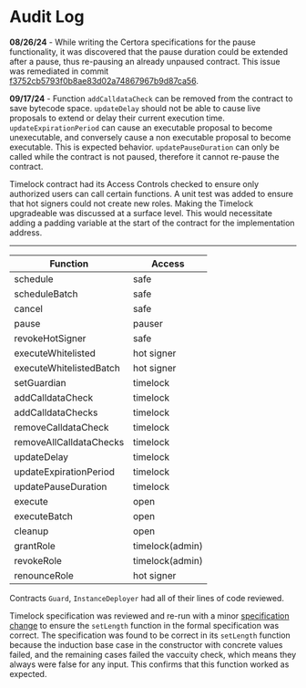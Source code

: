 # Audit Log

**08/26/24** - While writing the Certora specifications for the pause functionality, it was discovered that the pause duration could be extended after a pause, thus re-pausing an already unpaused contract. This issue was remediated in commit [f3752cb5793f0b8ae83d02a74867967b9d87ca56](https://github.com/solidity-labs-io/safe-time-guard/pull/17/commits/f3752cb5793f0b8ae83d02a74867967b9d87ca56).

**09/17/24** - Function `addCalldataCheck` can be removed from the contract to save bytecode space.
`updateDelay` should not be able to cause live proposals to extend or delay their current execution time.
`updateExpirationPeriod` can cause an executable proposal to become unexecutable, and conversely cause a non executable proposal to become executable. This is expected behavior.
`updatePauseDuration` can only be called while the contract is not paused, therefore it cannot re-pause the contract.

Timelock contract had its Access Controls checked to ensure only authorized users can call certain functions. A unit test was added to ensure that hot signers could not create new roles. Making the Timelock upgradeable was discussed at a surface level. This would necessitate adding a padding variable at the start of the contract for the implementation address.

-------------------------------------------------------
|           Function            |       Access        |
|-------------------------------|---------------------|
|       schedule                |      safe           |
|       scheduleBatch           |      safe           |     
|       cancel                  |      safe           |  
|       pause                   |      pauser         |  
|       revokeHotSigner         |      safe           |        
|       executeWhitelisted      |      hot signer     |                
|       executeWhitelistedBatch |      hot signer     |                     
|       setGuardian             |      timelock       |       
|       addCalldataCheck        |      timelock       |            
|       addCalldataChecks       |      timelock       |             
|       removeCalldataCheck     |      timelock       |               
|       removeAllCalldataChecks |      timelock       |                   
|       updateDelay             |      timelock       |       
|       updateExpirationPeriod  |      timelock       |                  
|       updatePauseDuration     |      timelock       |               
|       execute                 |      open           |
|       executeBatch            |      open           |     
|       cleanup                 |      open           |
|       grantRole               |      timelock(admin)|
|       revokeRole              |      timelock(admin)|
|       renounceRole            |      hot signer     |

Contracts `Guard`, `InstanceDeployer` had all of their lines of code reviewed.

Timelock specification was reviewed and re-run with a minor [specification change](https://prover.certora.com/output/651303/d811372eab754157862d4db4937f6500?anonymousKey=24e38bec8ccd5467acec7d2b311a76b092227624) to ensure the `setLength` function in the formal specification was correct. The specification was found to be correct in its `setLength` function because the induction base case in the constructor with concrete values failed, and the remaining cases failed the vaccuity check, which means they always were false for any input. This confirms that this function worked as expected.